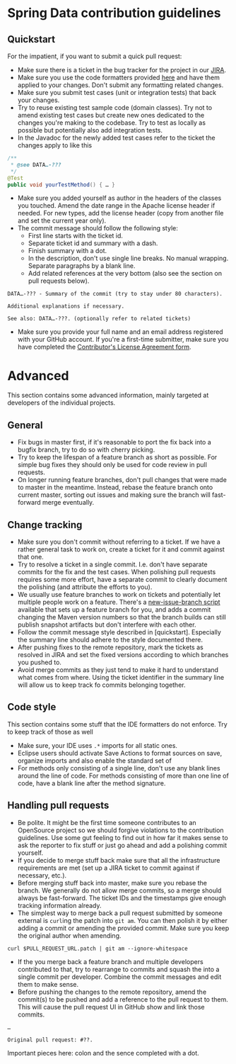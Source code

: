 # Spring Data contribution guidelines

## Quickstart

For the impatient, if you want to submit a quick pull request:

- Make sure there is a ticket in the bug tracker for the project in our [JIRA](https://jira.springsource.org).
- Make sure you use the code formatters provided [here](https://github.com/spring-projects/spring-data-build/tree/master/etc/ide) and have them applied to your changes. Don't submit any formatting related changes.
- Make sure you submit test cases (unit or integration tests) that back your changes.
- Try to reuse existing test sample code (domain classes). Try not to amend existing test cases but create new ones dedicated to the changes you're making to the codebase. Try to test as locally as possible but potentially also add integration tests.
- In the Javadoc for the newly added test cases refer to the ticket the changes apply to like this

```java
/**
 * @see DATA…-???
 */
@Test
public void yourTestMethod() { … }
```

- Make sure you added yourself as author in the headers of the classes you touched. Amend the date range in the Apache license header if needed. For new types, add the license header (copy from another file and set the current year only).
- The commit message should follow the following style:
    - First line starts with the ticket id.
    - Separate ticket id and summary with a dash.
    - Finish summary with a dot.
    - In the description, don't use single line breaks. No manual wrapping. Separate paragraphs by a blank line.
    - Add related references at the very bottom (also see the section on pull requests below).

```
DATA…-??? - Summary of the commit (try to stay under 80 characters).

Additional explanations if necessary.

See also: DATA…-???. (optionally refer to related tickets)
```

- Make sure you provide your full name and an email address registered with your GitHub account. If you're a first-time submitter, make sure you have completed the [Contributor's License Agreement form](https://support.springsource.com/spring_committer_signup).

# Advanced

This section contains some advanced information, mainly targeted at developers of the individual projects.

## General

- Fix bugs in master first, if it's reasonable to port the fix back into a bugfix branch, try to do so with cherry picking.
- Try to keep the lifespan of a feature branch as short as possible. For simple bug fixes they should only be used for code review in pull requests.
- On longer running feature branches, don't pull changes that were made to master in the meantime. Instead, rebase the feature branch onto current master, sorting out issues and making sure the branch will fast-forward merge eventually.

## Change tracking

- Make sure you don't commit without referring to a ticket. If we have a rather general task to work on, create a ticket for it and commit against that one.
- Try to resolve a ticket in a single commit. I.e. don't have separate commits for the fix and the test cases. When polishing pull requests requires some more effort, have a separate commit to clearly document the polishing (and attribute the efforts to you).
- We usually use feature branches to work on tickets and potentially let multiple people work on a feature. There's a [new-issue-branch script](https://github.com/spring-projects/spring-data-build/tree/master/etc/scripts) available that sets up a feature branch for you, and adds a commit changing the Maven version numbers so that the branch builds can still publish snapshot artifacts but don't interfere with each other.
- Follow the commit message style described in [quickstart]. Especially the summary line should adhere to the style documented there.
- After pushing fixes to the remote repository, mark the tickets as resolved in JIRA and set the fixed versions according to which branches you pushed to.
- Avoid merge commits as they just tend to make it hard to understand what comes from where. Using the ticket identifier in the summary line will allow us to keep track fo commits belonging together.

## Code style

This section contains some stuff that the IDE formatters do not enforce. Try to keep track of those as well

- Make sure, your IDE uses `.*` imports for all static ones.
- Eclipse users should activate Save Actions to format sources on save, organize imports and also enable the standard set of
- For methods only consisting of a single line, don't use any blank lines around the line of code. For methods consisting of more than one line of code, have a blank line after the method signature.

## Handling pull requests

- Be polite. It might be the first time someone contributes to an OpenSource project so we should forgive violations to the contribution guidelines. Use some gut feeling to find out in how far it makes sense to ask the reporter to fix stuff or just go ahead and add a polishing commit yourself.
- If you decide to merge stuff back make sure that all the infrastructure requirements are met (set up a JIRA ticket to commit against if necessary, etc.).
- Before merging stuff back into master, make sure you rebase the branch. We generally do not allow merge commits, so a merge should always be fast-forward. The ticket IDs and the timestamps give enough tracking information already.
- The simplest way to merge back a pull request submitted by someone external is `curl`ing the patch into `git am`. You can then polish it by either adding a commit or amending the provided commit. Make sure you keep the original author when amending.

```
curl $PULL_REQUEST_URL.patch | git am --ignore-whitespace
```

- If the you merge back a feature branch and multiple developers contributed to that, try to rearrange to commits and squash the into a single commit per developer. Combine the commit messages and edit them to make sense.
- Before pushing the changes to the remote repository, amend the commit(s) to be pushed and add a reference to the pull request to them. This will cause the pull request UI in GitHub show and link those commits.

```
…

Original pull request: #??.
```

Important pieces here: colon and the sence completed with a dot.
